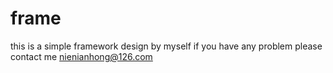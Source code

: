 # frame
this is a simple framework design by myself  if you have any problem please contact me nienianhong@126.com
